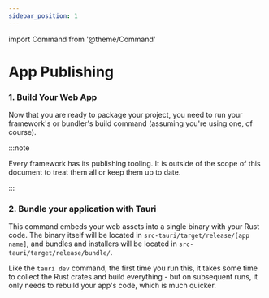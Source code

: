 ```yaml
---
sidebar_position: 1
---
```


import Command from '@theme/Command'

# App Publishing

### 1. Build Your Web App

Now that you are ready to package your project, you need to run your framework's or bundler's build command (assuming you're using one, of course).

:::note

Every framework has its publishing tooling. It is outside of the scope of this document to treat them all or keep them up to date.

:::

### 2. Bundle your application with Tauri

<Command name="build" />

This command embeds your web assets into a single binary with your Rust code. The binary itself will be located in `src-tauri/target/release/[app name]`, and bundles and installers will be located in `src-tauri/target/release/bundle/`.

Like the `tauri dev` command, the first time you run this, it takes some time to collect the Rust crates and build everything - but on subsequent runs, it only needs to rebuild your app's code, which is much quicker.
